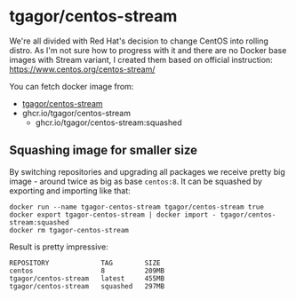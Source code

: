 tgagor/centos-stream
====================

We're all divided with Red Hat's decision to change CentOS into rolling distro. As I'm not sure how to progress with it and there are no Docker base images with Stream variant, I created them based on official instruction: https://www.centos.org/centos-stream/


You can fetch docker image from:
* [tgagor/centos-stream](https://hub.docker.com/repository/docker/tgagor/centos-stream)
* ghcr.io/tgagor/centos-stream
    * ghcr.io/tgagor/centos-stream:squashed

Squashing image for smaller size
--------------------------------

By switching repositories and upgrading all packages we receive pretty big image - around twice as big as base `centos:8`. It can be squashed by exporting and importing like that:

```
docker run --name tgagor-centos-stream tgagor/centos-stream true
docker export tgagor-centos-stream | docker import - tgagor/centos-stream:squashed
docker rm tgagor-centos-stream
```

Result is pretty impressive:
```
REPOSITORY             TAG        SIZE
centos                 8          209MB
tgagor/centos-stream   latest     455MB
tgagor/centos-stream   squashed   297MB
```
